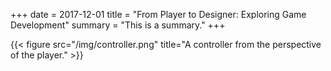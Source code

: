 +++
date = 2017-12-01
title = "From Player to Designer: Exploring Game Development"
summary = "This is a summary."
+++

{{< figure src="/img/controller.png" title="A controller from the perspective of the player." >}}
